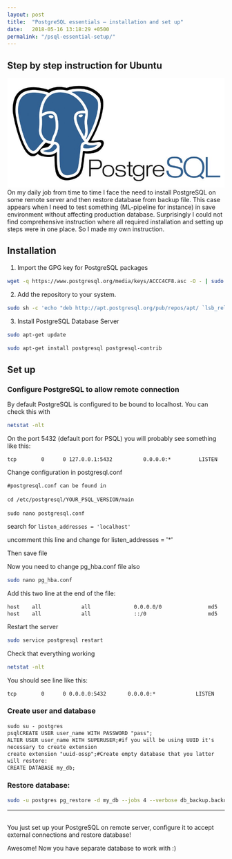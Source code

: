 ```yaml
---
layout: post
title:  "PostgreSQL essentials — installation and set up"
date:   2018-05-16 13:18:29 +0500
permalink: "/psql-essential-setup/"
---
```


## Step by step instruction for Ubuntu

![psql_logo](/assets/2018-05-16-psql-essential-setup/psql_logo.png)
On my daily job from time to time I face the need to install PostgreSQL on some remote server and then restore database from backup file. This case appears when I need to test something (ML-pipeline for instance) in save environment without affecting production database. Surprisingly I could not find comprehensive instruction where all required installation and setting up steps were in one place. So I made my own instruction.

## Installation

1. Import the GPG key for PostgreSQL packages
```bash
wget -q https://www.postgresql.org/media/keys/ACCC4CF8.asc -O - | sudo apt-key add -
```

2. Add the repository to your system.
```bash
sudo sh -c 'echo "deb http://apt.postgresql.org/pub/repos/apt/ `lsb_release -cs`-pgdg main" >> /etc/apt/sources.list.d/pgdg.list'
```
3. Install PostgreSQL Database Server
```bash
sudo apt-get update
```
```bash
sudo apt-get install postgresql postgresql-contrib
```

## Set up
### Configure PostgreSQL to allow remote connection

By default PostgreSQL is configured to be bound to localhost. You can check this with

```bash
netstat -nlt
```

On the port 5432 (default port for PSQL) you will probably see something like this:

```
tcp        0      0 127.0.0.1:5432          0.0.0.0:*         LISTEN
```

Change configuration in postgresql.conf
```
#postgresql.conf can be found in 

cd /etc/postgresql/YOUR_PSQL_VERSION/main

sudo nano postgresql.conf
```

search for `listen_addresses = 'localhost'`

uncomment this line and change for listen_addresses = '*'

Then save file

Now you need to change pg_hba.conf file also
```bash
sudo nano pg_hba.conf
```
Add this two line at the end of the file:
```
host    all             all              0.0.0.0/0               md5
host    all             all              ::/0                    md5
```
Restart the server
```bash
sudo service postgresql restart
```
Check that everything working
```bash
netstat -nlt
```
You should see line like this:
```
tcp        0      0 0.0.0.0:5432       0.0.0.0:*             LISTEN
```
### Create user and database
```
sudo su - postgres
psqlCREATE USER user_name WITH PASSWORD "pass";
ALTER USER user_name WITH SUPERUSER;#if you will be using UUID it's necessary to create extension
create extension "uuid-ossp";#Create empty database that you latter will restore:
CREATE DATABASE my_db;
```

### Restore database:
```bash
sudo -u postgres pg_restore -d my_db --jobs 4 --verbose db_backup.backup
```
---
<br>
You just set up your PostgreSQL on remote server, configure it to accept external connections and restore database! 

Awesome! Now you have separate database to work with :)